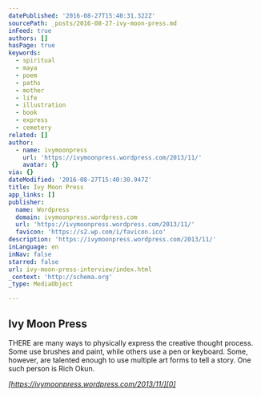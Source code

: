 ```yaml
---
datePublished: '2016-08-27T15:40:31.322Z'
sourcePath: _posts/2016-08-27-ivy-moon-press.md
inFeed: true
authors: []
hasPage: true
keywords:
  - spiritual
  - maya
  - poem
  - paths
  - mother
  - life
  - illustration
  - book
  - express
  - cemetery
related: []
author:
  - name: ivymoonpress
    url: 'https://ivymoonpress.wordpress.com/2013/11/'
    avatar: {}
via: {}
dateModified: '2016-08-27T15:40:30.947Z'
title: Ivy Moon Press
app_links: []
publisher:
  name: Wordpress
  domain: ivymoonpress.wordpress.com
  url: 'https://ivymoonpress.wordpress.com/2013/11/'
  favicon: 'https://s2.wp.com/i/favicon.ico'
description: 'https://ivymoonpress.wordpress.com/2013/11/'
inLanguage: en
inNav: false
starred: false
url: ivy-moon-press-interview/index.html
_context: 'http://schema.org'
_type: MediaObject

---
```

<article style=""><h1>Ivy Moon Press</h1><p>THERE are many ways to physically express the creative thought process. Some use brushes and paint, while others use a pen or keyboard. Some, however, are talented enough to use multiple art forms to tell a story. One such person is Rich Okun.</p></article>

_[https://ivymoonpress.wordpress.com/2013/11/][0]_

[0]: https://ivymoonpress.wordpress.com/2013/11/